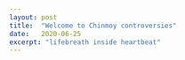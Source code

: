 ```yaml
---
layout: post
title:  "Welcome to Chinmoy controversies"
date:   2020-06-25
excerpt: "lifebreath inside heartbeat"
---
```

